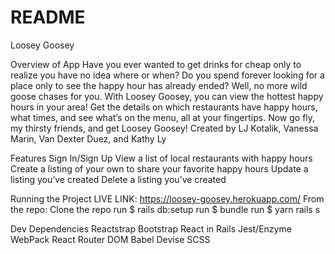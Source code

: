 # README
Loosey Goosey

Overview of App
Have you ever wanted to get drinks for cheap only to realize you have no idea where or when? Do you spend forever looking for a place only to see the happy hour has already ended? Well, no more wild goose chases for you. With Loosey Goosey, you can view the hottest happy hours in your area! Get the details on which restaurants have happy hours, what times, and see what’s on the menu, all at your fingertips.
Now go fly, my thirsty friends, and get Loosey Goosey!
Created by LJ Kotalik, Vanessa Marin, Van Dexter Duez, and Kathy Ly

Features
Sign In/Sign Up
View a list of local restaurants with happy hours
Create a listing of your own to share your favorite happy hours
Update a listing you’ve created
Delete a listing you’ve created

Running the Project
LIVE LINK: https://loosey-goosey.herokuapp.com/
From the repo:
Clone the repo
run $ rails db:setup
run $ bundle
run $ yarn
rails s

Dev Dependencies
Reactstrap
Bootstrap
React in Rails
Jest/Enzyme
WebPack
React Router DOM
Babel
Devise
SCSS



